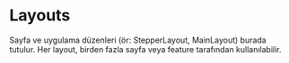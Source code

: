 # Layouts

Sayfa ve uygulama düzenleri (ör: StepperLayout, MainLayout) burada tutulur. Her layout, birden fazla sayfa veya feature tarafından kullanılabilir.
